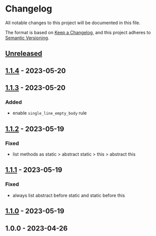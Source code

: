 # Changelog

All notable changes to this project will be documented in this file.

The format is based on [Keep a Changelog](https://keepachangelog.com/en/1.0.0/),
and this project adheres to [Semantic Versioning](https://semver.org/spec/v2.0.0.html).

## [Unreleased]


## [1.1.4] - 2023-05-20

## [1.1.3] - 2023-05-20
### Added
- enable `single_line_empty_body` rule


## [1.1.2] - 2023-05-19
### Fixed
- list methods as static > abstract static > this > abstract this


## [1.1.1] - 2023-05-19
### Fixed
- always list abstract before static and static before this


## [1.1.0] - 2023-05-19

## 1.0.0 - 2023-04-26

[Unreleased]: https://github.com/BombenProdukt/:package_slug/compare/1.1.4...HEAD
[1.1.4]: https://github.com/BombenProdukt/:package_slug/compare/1.1.3...1.1.4
[1.1.3]: https://github.com/BombenProdukt/:package_slug/compare/1.1.2...1.1.3
[1.1.2]: https://github.com/BombenProdukt/:package_slug/compare/1.1.1...1.1.2
[1.1.1]: https://github.com/BombenProdukt/:package_slug/compare/1.1.0...1.1.1
[1.1.0]: https://github.com/BombenProdukt/:package_slug/compare/1.0.0...1.1.0
